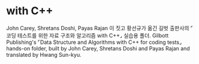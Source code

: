 # with C++

John Carey, Shretans Doshi, Payas Rajan 이 짓고 황선규가 옮긴 길벗 출판사의 ⌜코딩 테스트를 위한 자료 구조와 알고리즘 with C++⌟ 실습용 폴더. 
Gilbott Publishing's ⌜Data Structure and Algorithms with C++ for coding tests⌟ hands-on folder, built by John Carey, Shretans Doshi and Payas Rajan and translated by Hwang Sun-kyu.
